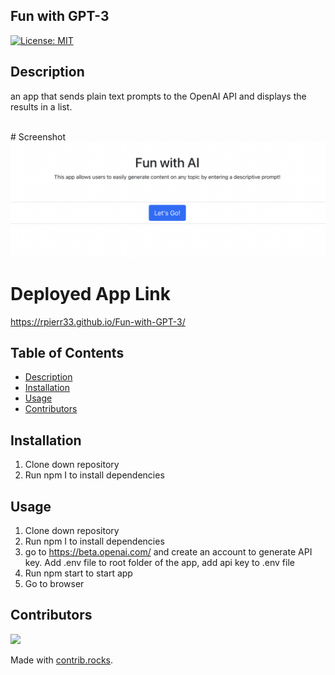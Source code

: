## Fun with GPT-3

  [![License: MIT](https://img.shields.io/badge/License-MIT-yellow.svg)](https://opensource.org/licenses/MIT)

## Description
an app that sends plain text prompts to the OpenAI API and displays the results in a list.


<br>
# Screenshot
<img width="1121" alt="Screen Shot 2021-09-09 at 2 53 32 PM" src="https://github.com/rpierr33/openai-app/blob/main/img/Screen%20Shot%202022-05-21%20at%205.41.21%20PM.png">


# Deployed App Link
https://rpierr33.github.io/Fun-with-GPT-3/

## Table of Contents
- [Description](#description)
- [Installation](#installation)
- [Usage](#usage)
- [Contributors](#contributors)


## Installation
1. Clone down repository
2. Run npm I to install dependencies


## Usage
1. Clone down repository
2.  Run npm I to install dependencies
3.  go to https://beta.openai.com/ and create an account to generate API key. Add .env file to root folder of the app, add api key to .env file
4.  Run npm start to start app
5. Go to browser


## Contributors
<a href="https://github.com/rpierr33/password-generator/graphs/contributors">
  <img src="https://contrib.rocks/image?repo=rpierr33/team-profile-generator" />
</a>

Made with [contrib.rocks](https://contrib.rocks).
